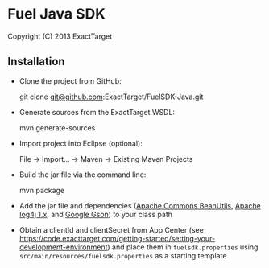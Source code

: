 Fuel Java SDK
=============

Copyright (C) 2013 ExactTarget

Installation
------------

* Clone the project from GitHub:

	git clone git@github.com:ExactTarget/FuelSDK-Java.git

* Generate sources from the ExactTarget WSDL:

    mvn generate-sources

* Import project into Eclipse (optional):

    File -> Import... -> Maven -> Existing Maven Projects

* Build the jar file via the command line:

    mvn package

* Add the jar file and dependencies (<a href="http://commons.apache.org/proper/commons-beanutils/">Apache Commons BeanUtils</a>, <a href="http://logging.apache.org/log4j/1.2/">Apache log4j 1.x</a>, and <a href="https://code.google.com/p/google-gson/">Google Gson</a>) to your class path

* Obtain a clientId and clientSecret from App Center (see https://code.exacttarget.com/getting-started/setting-your-development-environment) and place them in `fuelsdk.properties` using `src/main/resources/fuelsdk.properties` as a starting template
